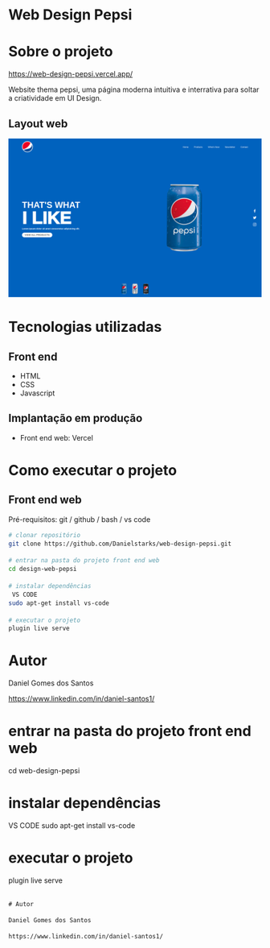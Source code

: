 # Web Design Pepsi

# Sobre o projeto
https://web-design-pepsi.vercel.app/

Website thema pepsi, uma página moderna intuitiva e interrativa para soltar a criatividade em UI Design.

## Layout web
![Web 1](https://github.com/Danielstarks/web-design-pepsi/blob/main/assets/pepsi-web-1.png)

# Tecnologias utilizadas
## Front end
- HTML
- CSS
- Javascript

## Implantação em produção
- Front end web: Vercel

# Como executar o projeto


## Front end web
Pré-requisitos: git / github / bash / vs code 

```bash
# clonar repositório
git clone https://github.com/Danielstarks/web-design-pepsi.git

# entrar na pasta do projeto front end web
cd design-web-pepsi

# instalar dependências
 VS CODE
sudo apt-get install vs-code
 
# executar o projeto
plugin live serve
```

# Autor

Daniel Gomes dos Santos

https://www.linkedin.com/in/daniel-santos1/



# entrar na pasta do projeto front end web
cd web-design-pepsi

# instalar dependências
 VS CODE
sudo apt-get install vs-code
 
# executar o projeto
plugin live serve
```

# Autor

Daniel Gomes dos Santos

https://www.linkedin.com/in/daniel-santos1/

